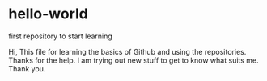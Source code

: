 # hello-world
first repository to start learning


Hi,
  This file for learning the basics of Github and using the repositories. Thanks for the help.
  I am trying out new stuff to get to know what suits me. Thank you.
